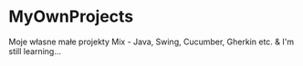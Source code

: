 # MyOwnProjects

Moje własne małe projekty
Mix - Java, Swing, Cucumber, Gherkin etc.
& I'm still learning...
